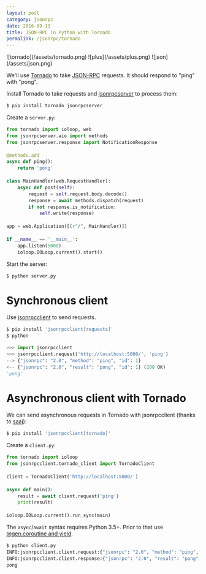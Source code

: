 ```yaml
---
layout: post
category: jsonrpc
date: 2016-09-13
title: JSON-RPC in Python with Tornado
permalink: /jsonrpc/tornado
---
```

<div class="wide-logos" markdown="1">
![tornado](/assets/tornado.png)
![plus](/assets/plus.png)
![json](/assets/json.png)
</div>

We'll use [Tornado](http://www.tornadoweb.org/) to take
[JSON-RPC](http://www.jsonrpc.org/) requests. It should respond to "ping" with
"pong".

Install Tornado to take requests and
[jsonrpcserver](http://jsonrpcserver.readthedocs.io/) to process them:

```sh
$ pip install tornado jsonrpcserver
```
Create a `server.py`:

```python
from tornado import ioloop, web
from jsonrpcserver.aio import methods
from jsonrpcserver.response import NotificationResponse

@methods.add
async def ping():
    return 'pong'

class MainHandler(web.RequestHandler):
    async def post(self):
        request = self.request.body.decode()
        response = await methods.dispatch(request)
        if not response.is_notification:
            self.write(response)

app = web.Application([(r"/", MainHandler)])

if __name__ == '__main__':
    app.listen(5000)
    ioloop.IOLoop.current().start()
```
Start the server:

```sh
$ python server.py
```

Synchronous client
==================

Use [jsonrpcclient](http://jsonrpcclient.readthedocs.io/) to send requests.

```sh
$ pip install 'jsonrpcclient[requests]'
$ python
```
```python
>>> import jsonrpcclient
>>> jsonrpcclient.request('http://localhost:5000/', 'ping')
--> {"jsonrpc": "2.0", "method": "ping", "id": 1}
<-- {"jsonrpc": "2.0", "result": "pong", "id": 1} (200 OK)
'pong'
```

Asynchronous client with Tornado
================================

We can send asynchronous requests in Tornado with jsonrpcclient (thanks to
[saaj](https://github.com/saaj/)):

```sh
$ pip install 'jsonrpcclient[tornado]'
```
Create a `client.py`:

```python
from tornado import ioloop
from jsonrpcclient.tornado_client import TornadoClient

client = TornadoClient('http://localhost:5000/')

async def main():
    result = await client.request('ping')
    print(result)

ioloop.IOLoop.current().run_sync(main)
```
The `async`/`await` syntax requires Python 3.5+. Prior to that use
[@gen.coroutine and
yield](http://tornado.readthedocs.io/en/stable/guide/coroutines.html#python-3-5-async-and-await).

```sh
$ python client.py
INFO:jsonrpcclient.client.request:{"jsonrpc": "2.0", "method": "ping", "id": 1}
INFO:jsonrpcclient.client.response:{"jsonrpc": "2.0", "result": "pong", "id": 1}
pong
```
